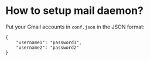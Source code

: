 # How to setup mail daemon?

Put your Gmail accounts in `conf.json` in the JSON format:

```
{
	"username1": "password1",
	"username2": "password2"		
}
```
